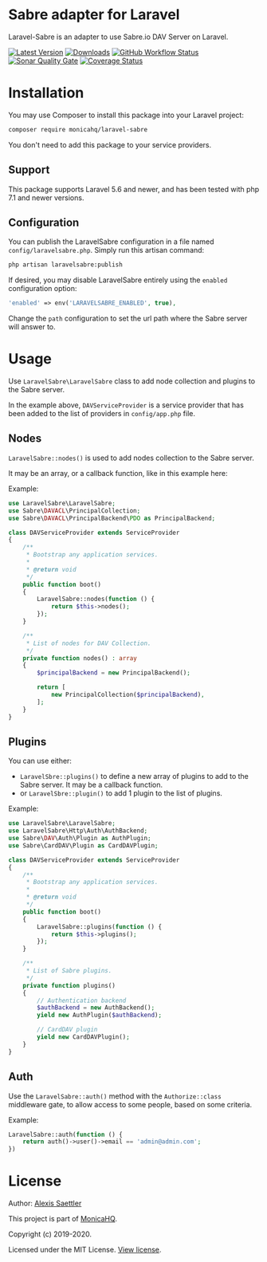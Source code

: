 # Sabre adapter for Laravel

Laravel-Sabre is an adapter to use Sabre.io DAV Server on Laravel.

[![Latest Version](https://img.shields.io/packagist/v/monicahq/laravel-sabre.svg?style=flat-square)](https://github.com/monicahq/laravel-sabre/releases)
[![Downloads](https://img.shields.io/packagist/dt/monicahq/laravel-sabre.svg?style=flat-square)](https://packagist.org/packages/monicahq/laravel-sabre)
[![GitHub Workflow Status](https://img.shields.io/github/workflow/status/monicahq/laravel-sabre/Laravel%20Sabre%20workflow?style=flat-square)](https://github.com/monicahq/laravel-sabre/actions?query=branch%3Amaster)
[![Sonar Quality Gate](https://img.shields.io/sonar/quality_gate/monicahq_laravel-sabre?server=https%3A%2F%2Fsonarcloud.io&style=flat-square)](https://sonarcloud.io/dashboard?id=monicahq_laravel-sabre)
[![Coverage Status](https://img.shields.io/sonar/https/sonarcloud.io/monicahq_laravel-sabre/coverage.svg?style=flat-square)](https://sonarcloud.io/dashboard?id=monicahq_laravel-sabre)

# Installation

You may use Composer to install this package into your Laravel project:

``` bash
composer require monicahq/laravel-sabre
```

You don't need to add this package to your service providers.

## Support

This package supports Laravel 5.6 and newer, and has been tested with php 7.1 and newer versions.


## Configuration

You can publish the LaravelSabre configuration in a file named `config/laravelsabre.php`.
Simply run this artisan command:

``` bash
php artisan laravelsabre:publish
```

If desired, you may disable LaravelSabre entirely using the `enabled` configuration option:
``` php
'enabled' => env('LARAVELSABRE_ENABLED', true),
```

Change the `path` configuration to set the url path where the Sabre server will answer to.


# Usage

Use `LaravelSabre\LaravelSabre` class to add node collection and plugins to the Sabre server.

In the example above, `DAVServiceProvider` is a service provider that has been added to the list of providers in `config/app.php` file.


## Nodes
`LaravelSabre::nodes()` is used to add nodes collection to the Sabre server.

It may be an array, or a callback function, like in this example here:

Example:
``` php
use LaravelSabre\LaravelSabre;
use Sabre\DAVACL\PrincipalCollection;
use Sabre\DAVACL\PrincipalBackend\PDO as PrincipalBackend;

class DAVServiceProvider extends ServiceProvider
{
    /**
     * Bootstrap any application services.
     *
     * @return void
     */
    public function boot()
    {
        LaravelSabre::nodes(function () {
            return $this->nodes();
        });
    }

    /**
     * List of nodes for DAV Collection.
     */
    private function nodes() : array
    {
        $principalBackend = new PrincipalBackend();

        return [
            new PrincipalCollection($principalBackend),
        ];
    }
}
```


## Plugins

You can use either:
- `LaravelSbre::plugins()` to define a new array of plugins to add to the Sabre server. It may be a callback function.
- or `LaravelSbre::plugin()` to add 1 plugin to the list of plugins.

Example:
``` php
use LaravelSabre\LaravelSabre;
use LaravelSabre\Http\Auth\AuthBackend;
use Sabre\DAV\Auth\Plugin as AuthPlugin;
use Sabre\CardDAV\Plugin as CardDAVPlugin;

class DAVServiceProvider extends ServiceProvider
{
    /**
     * Bootstrap any application services.
     *
     * @return void
     */
    public function boot()
    {
        LaravelSabre::plugins(function () {
            return $this->plugins();
        });
    }

    /**
     * List of Sabre plugins.
     */
    private function plugins()
    {
        // Authentication backend
        $authBackend = new AuthBackend();
        yield new AuthPlugin($authBackend);

        // CardDAV plugin
        yield new CardDAVPlugin();
    }
}
```


## Auth

Use the `LaravelSabre::auth()` method with the `Authorize::class` middleware gate, to allow access to some people, based on some criteria.

Example:
``` php
LaravelSabre::auth(function () {
    return auth()->user()->email == 'admin@admin.com';
})
```


# License

Author: [Alexis Saettler](https://github.com/asbiin)

This project is part of [MonicaHQ](https://github.com/monicahq/).

Copyright (c) 2019-2020.

Licensed under the MIT License. [View license](/LICENSE).
